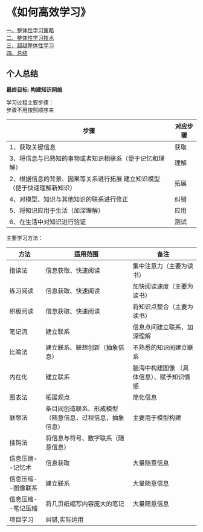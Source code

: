 # 《如何高效学习》  
[一、整体性学习策略](https://lzktest.github.io/mindmanager/howtolearn/Holisticlearningstrategy.html)  
[二、整体性学习技术](https://lzktest.github.io/mindmanager/howtolearn/Holisticlearningtechnolog.html)  
[三、超越整体性学习](https://lzktest.github.io/mindmanager/howtolearn/Beyondholisticlearning.html)  
[四、总结](https://lzktest.github.io/mindmanager/howtolearn/summarize.html)  

## 个人总结

__最终目标:   构建知识网络__

学习过程主要步骤：  
步骤不用按照顺序来

步骤 | 对应步骤
-------|------
1、获取关键信息 | 获取
3、将信息与已熟知的事物或者知识相联系（便于记忆和理解） | 理解
2、根据信息的背景、因果等关系进行拓展  建立知识模型（便于快速理解新知识）| 拓展
4、对模型、知识与其他知识的联系进行修正 | 纠错
5、将知识应用于生活（加深理解） | 应用
6、在生活中对知识进行验证 | 测试

主要学习方法：  



方法 | 适用范围 | 备注
--------|-------|------
指读法 | 信息获取、快速阅读 | 集中注意力（主要为读书）
练习阅读 | 信息获取、快速阅读 |  加快阅读速度（主要为读书）
积极阅读 | 信息获取、快速阅读 |  将知识点整合（主要为读书）
笔记流  |  建立联系  |  信息点间建立联系，加深理解
比喻法  |  建立联系、联想创新（抽象信息）  |  不熟悉的知识间建立联系
内在化  |  建立联系  |  脑海中构建图像 （具体信息）、赋予知识情感
图表法  |  拓展观点  |  简化信息
联想法  |  条目间创造联系、形成模型（随意信息，过程信息，抽象信息） | 主要用于模型构建
挂钩法  |  将信息与符号、数字联系（随意信息） |
信息压缩--记忆术  |  信息获取  | 大量随意信息
信息压缩--图像联系  |  建立联系  |  大量随意信息
信息压缩--笔记压缩  |  将几页纸缩写内容庞大的笔记  |  大量随意信息
项目学习  |  纠错,实际运用  |  


